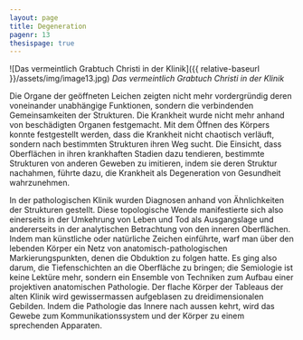 ```yaml
---
layout: page
title: Degeneration
pagenr: 13
thesispage: true
---
```


![Das vermeintlich Grabtuch Christi in der Klinik]({{ relative-baseurl }}/assets/img/image13.jpg)
*Das vermeintlich Grabtuch Christi in der Klinik*


Die Organe der geöffneten Leichen zeigten nicht mehr vordergründig deren voneinander unabhängige Funktionen, sondern die verbindenden Gemeinsamkeiten der Strukturen. Die Krankheit wurde nicht mehr anhand von beschädigten Organen festgemacht. Mit dem Öffnen des Körpers konnte festgestellt werden, dass die Krankheit nicht chaotisch verläuft, sondern nach bestimmten Strukturen ihren Weg sucht. Die Einsicht, dass Oberflächen in ihren krankhaften Stadien dazu tendieren, bestimmte Strukturen von anderen Geweben zu imitieren, indem sie deren Struktur nachahmen, führte dazu, die Krankheit als Degeneration von Gesundheit wahrzunehmen.

In der pathologischen Klinik wurden Diagnosen anhand von Ähnlichkeiten der Strukturen gestellt. Diese topologische Wende manifestierte sich also einerseits in der Umkehrung von Leben und Tod als Ausgangslage und andererseits in der analytischen Betrachtung von den inneren Oberflächen. Indem man künstliche oder natürliche Zeichen einführte, warf man über den lebenden Körper ein Netz von anatomisch-pathologischen Markierungspunkten, denen die Obduktion zu folgen hatte. Es ging also darum, die Tiefenschichten an die Oberfläche zu bringen; die Semiologie ist keine Lektüre mehr, sondern ein Ensemble von Techniken zum Aufbau einer projektiven anatomischen Pathologie. Der flache Körper der Tableaus der alten Klinik wird gewissermassen aufgeblasen zu dreidimensionalen Gebilden. Indem die Pathologie das Innere nach aussen kehrt, wird das Gewebe zum Kommunikationssystem und der Körper zu einem sprechenden Apparaten.
